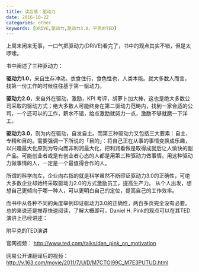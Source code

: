 ```yaml
---
title: 读后感：驱动力
date: 2016-10-22
categories: other
keywords: [DRIVE,驱动力,驱动力3.0，平克的TED]
---
```


上周末闲来无事，一口气把驱动力(DRiVE)看完了，书中的观点其实不错，但是太啰嗦。

书中阐述了三种驱动力：

**驱动力1.0**，来自生存冲动。衣食住行，食色性也，人类本能。就大多数人而言，找第一份工作的时候往往基于第一驱动力。

**驱动力2.0**，来自外在驱动，激励，KPI 考评，胡萝卜加大棒，这也是绝大多数公司采取的驱动方式；绝大多数人可能终身在第二驱动力范畴内，找到一家合适的公司，一个还可以的工作，薪水不错，给点激励就努力一点，激励不够就磨一下洋工。

**驱动力3.0**，则为内在驱动，自发自主。而第三种驱动力又包括三大要素：自主、专精和目的。需要强调一下所说的「目的」：将自己正在从事的事情变换成乐趣，以兴趣最大化原则为导向而非利润最大化，把利润看做是取得成就后让人愉快的副产品。可能创业者或是有创业者心态的人都是用第三种驱动力做事情。用这种驱动力做事情的人，一定是一个最值得合作的人。

所谓的科学向左，企业向右指的就是科学虽然不断印证驱动力3.0的正确性，可绝大多数企业却始终采取驱动力2.0的方式激励员工，提高生产力。
从个人出发，想想自己更倾向于哪一种人，可以更明白自己的定位，提高自己的工作效率。

而书中从各种不同的角度举例印证驱动力3.0的正确性，两百多页完全没有必要。总的来说还是推荐快速阅读，了解大概即可，Daniel H. Pink的观点可以在其TED演讲上已经讲述：

附平克的TED演讲

官网视频：
http://www.ted.com/talks/dan_pink_on_motivation

网易公开课翻译后的视频：
http://v.163.com/movie/2011/7/U/D/M7CTOI99C_M7E3PUTUD.html	
	
	